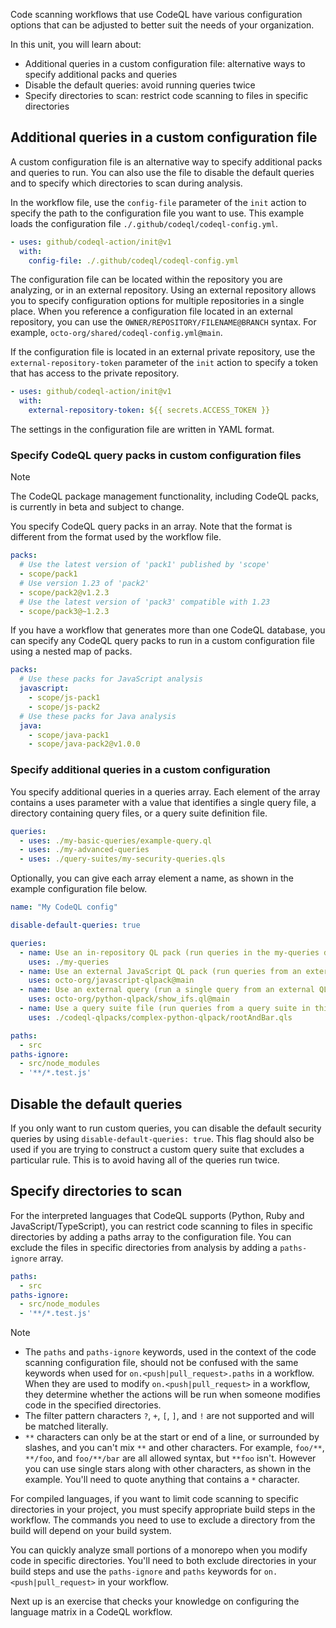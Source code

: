 Code scanning workflows that use CodeQL have various configuration options that can be adjusted to better suit the needs of your organization.

In this unit, you will learn about:

- Additional queries in a custom configuration file: alternative ways to specify additional packs and queries
- Disable the default queries: avoid running queries twice
- Specify directories to scan: restrict code scanning to files in specific directories 

## Additional queries in a custom configuration file

A custom configuration file is an alternative way to specify additional packs and queries to run. You can also use the file to disable the default queries and to specify which directories to scan during analysis.

In the workflow file, use the `config-file` parameter of the `init` action to specify the path to the configuration file you want to use. This example loads the configuration file `./.github/codeql/codeql-config.yml`.

```yml
- uses: github/codeql-action/init@v1
  with:
    config-file: ./.github/codeql/codeql-config.yml
```

The configuration file can be located within the repository you are analyzing, or in an external repository. Using an external repository allows you to specify configuration options for multiple repositories in a single place. When you reference a configuration file located in an external repository, you can use the `OWNER/REPOSITORY/FILENAME@BRANCH` syntax. For example, `octo-org/shared/codeql-config.yml@main`.

If the configuration file is located in an external private repository, use the `external-repository-token` parameter of the `init` action to specify a token that has access to the private repository.

```yml
- uses: github/codeql-action/init@v1
  with:
    external-repository-token: ${{ secrets.ACCESS_TOKEN }}
```

The settings in the configuration file are written in YAML format.

### Specify CodeQL query packs in custom configuration files

> [!Note]
> The CodeQL package management functionality, including CodeQL packs, is currently in beta and subject to change.

You specify CodeQL query packs in an array. Note that the format is different from the format used by the workflow file.

```yml
packs:
  # Use the latest version of 'pack1' published by 'scope'
  - scope/pack1
  # Use version 1.23 of 'pack2'
  - scope/pack2@v1.2.3
  # Use the latest version of 'pack3' compatible with 1.23
  - scope/pack3@~1.2.3
```

If you have a workflow that generates more than one CodeQL database, you can specify any CodeQL query packs to run in a custom configuration file using a nested map of packs.

```yml
packs:
  # Use these packs for JavaScript analysis
  javascript:
    - scope/js-pack1
    - scope/js-pack2
  # Use these packs for Java analysis
  java:
    - scope/java-pack1
    - scope/java-pack2@v1.0.0
```

### Specify additional queries in a custom configuration

You specify additional queries in a queries array. Each element of the array contains a uses parameter with a value that identifies a single query file, a directory containing query files, or a query suite definition file.

```yml
queries:
  - uses: ./my-basic-queries/example-query.ql
  - uses: ./my-advanced-queries
  - uses: ./query-suites/my-security-queries.qls
```

Optionally, you can give each array element a name, as shown in the example configuration file below.

```yml
name: "My CodeQL config"

disable-default-queries: true

queries:
  - name: Use an in-repository QL pack (run queries in the my-queries directory)
    uses: ./my-queries
  - name: Use an external JavaScript QL pack (run queries from an external repo)
    uses: octo-org/javascript-qlpack@main
  - name: Use an external query (run a single query from an external QL pack)
    uses: octo-org/python-qlpack/show_ifs.ql@main
  - name: Use a query suite file (run queries from a query suite in this repo)
    uses: ./codeql-qlpacks/complex-python-qlpack/rootAndBar.qls

paths:
  - src
paths-ignore:
  - src/node_modules
  - '**/*.test.js'
```

## Disable the default queries

If you only want to run custom queries, you can disable the default security queries by using `disable-default-queries: true`. This flag should also be used if you are trying to construct a custom query suite that excludes a particular rule. This is to avoid having all of the queries run twice.

## Specify directories to scan

For the interpreted languages that CodeQL supports (Python, Ruby and JavaScript/TypeScript), you can restrict code scanning to files in specific directories by adding a paths array to the configuration file. You can exclude the files in specific directories from analysis by adding a `paths-ignore` array.

```yml
paths:
  - src
paths-ignore:
  - src/node_modules
  - '**/*.test.js'
```

> [!Note]
> * The `paths` and `paths-ignore` keywords, used in the context of the code scanning configuration file, should not be confused with the same keywords when used for `on.<push|pull_request>.paths` in a workflow. When they are used to modify `on.<push|pull_request>` in a workflow, they determine whether the actions will be run when someone modifies code in the specified directories.
> * The filter pattern characters `?`, `+`, `[`, `]`, and `!` are not supported and will be matched literally.
> * `**` characters can only be at the start or end of a line, or surrounded by slashes, and you can't mix `**` and other characters. For example, `foo/**`, `**/foo`, and `foo/**/bar` are all allowed syntax, but `**foo` isn't. However you can use single stars along with other characters, as shown in the example. You'll need to quote anything that contains a `*` character.

For compiled languages, if you want to limit code scanning to specific directories in your project, you must specify appropriate build steps in the workflow. The commands you need to use to exclude a directory from the build will depend on your build system.

You can quickly analyze small portions of a monorepo when you modify code in specific directories. You'll need to both exclude directories in your build steps and use the `paths-ignore` and `paths` keywords for `on.<push|pull_request>` in your workflow.

Next up is an exercise that checks your knowledge on configuring the language matrix in a CodeQL workflow.
